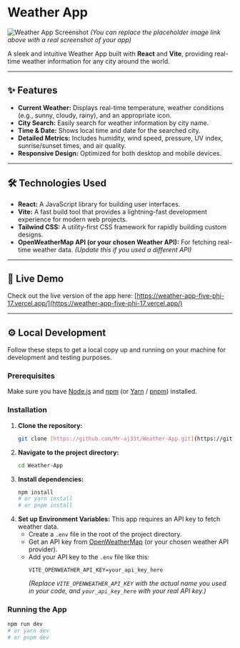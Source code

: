 # Weather App

![Weather App Screenshot](https://via.placeholder.com/1200x600?text=Weather+App+Screenshot)
*(You can replace the placeholder image link above with a real screenshot of your app)*

A sleek and intuitive Weather App built with **React** and **Vite**, providing real-time weather information for any city around the world.

---

## ✨ Features

* **Current Weather:** Displays real-time temperature, weather conditions (e.g., sunny, cloudy, rainy), and an appropriate icon.
* **City Search:** Easily search for weather information by city name.
* **Time & Date:** Shows local time and date for the searched city.
* **Detailed Metrics:** Includes humidity, wind speed, pressure, UV index, sunrise/sunset times, and air quality.
* **Responsive Design:** Optimized for both desktop and mobile devices.

---

## 🛠️ Technologies Used

* **React:** A JavaScript library for building user interfaces.
* **Vite:** A fast build tool that provides a lightning-fast development experience for modern web projects.
* **Tailwind CSS:** A utility-first CSS framework for rapidly building custom designs.
* **OpenWeatherMap API (or your chosen Weather API):** For fetching real-time weather data. *(Update this if you used a different API)*

---

## 🚀 Live Demo

Check out the live version of the app here:
[https://weather-app-five-phi-17.vercel.app/](https://weather-app-five-phi-17.vercel.app/)

---

## ⚙️ Local Development

Follow these steps to get a local copy up and running on your machine for development and testing purposes.

### Prerequisites

Make sure you have [Node.js](https://nodejs.org/en/) and [npm](https://www.npmjs.com/) (or [Yarn](https://yarnpkg.com/) / [pnpm](https://pnpm.io/)) installed.

### Installation

1.  **Clone the repository:**
    ```bash
    git clone [https://github.com/Mr-aj33t/Weather-App.git](https://github.com/Mr-aj33t/Weather-App.git)
    ```
2.  **Navigate to the project directory:**
    ```bash
    cd Weather-App
    ```
3.  **Install dependencies:**
    ```bash
    npm install
    # or yarn install
    # or pnpm install
    ```
4.  **Set up Environment Variables:**
    This app requires an API key to fetch weather data.
    * Create a `.env` file in the root of the project directory.
    * Get an API key from [OpenWeatherMap](https://openweathermap.org/api) (or your chosen weather API provider).
    * Add your API key to the `.env` file like this:
        ```
        VITE_OPENWEATHER_API_KEY=your_api_key_here
        ```
        *(Replace `VITE_OPENWEATHER_API_KEY` with the actual name you used in your code, and `your_api_key_here` with your real API key.)*

### Running the App

```bash
npm run dev
# or yarn dev
# or pnpm dev
